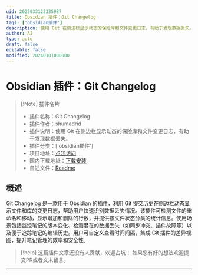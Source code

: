 ```yaml
---
uid: 2025033122335987
title: Obsidian 插件：Git Changelog
tags: ['obsidian插件']
description: 使用 Git 在侧边栏显示动态的保险库和文件变更日志，有助于发现数据丢失。
author: AI
type: auto
draft: false
editable: false
modified: 20240101000000
---
```


# Obsidian 插件：Git Changelog

> [!Note] 插件名片
> - 插件名称：Git Changelog
> - 插件作者：shumadrid
> - 插件说明：使用 Git 在侧边栏显示动态的保险库和文件变更日志，有助于发现数据丢失。
> - 插件分类：['obsidian插件']
> - 项目地址：[点我访问](https://github.com/shumadrid/obsidian-git-changelog)
> - 国内下载地址：[下载安装](https://pkmer.cn/products/plugin/pluginMarket/?git-changelog)
> - 自述文件：[Readme](https://ghproxy.net/https://raw.githubusercontent.com/shumadrid/obsidian-git-changelog/main/README.md)



## 概述

Git Changelog 是一款用于 Obsidian 的插件，利用 Git 提交历史在侧边栏动态显示文件和库的变更日志，帮助用户快速识别数据丢失情况。该插件可检测文件的重命名和移动，显示增加和删除的行数，并提供按文件状态分类的统计信息。使用场景包括监控笔记的版本变化、检测潜在的数据丢失（如同步冲突、插件故障等）以及便于追踪笔记的编辑历史。用户可自定义查看时间间隔，集成 Git 插件的差异视图，提升笔记管理的效率和安全性。


> [!help] 
> 这篇插件文章还没有人贡献，欢迎占坑！
> 如果您有好的想法欢迎提交PR或者文末留言。
> 

---



